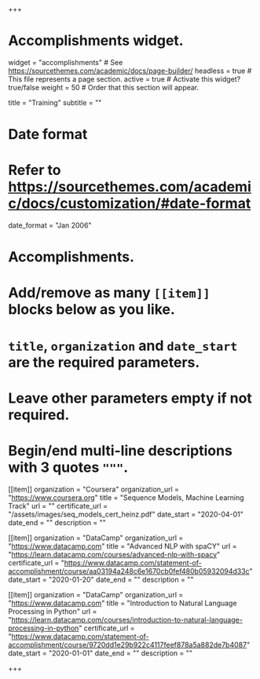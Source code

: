 +++
# Accomplishments widget.
widget = "accomplishments"  # See https://sourcethemes.com/academic/docs/page-builder/
headless = true  # This file represents a page section.
active = true  # Activate this widget? true/false
weight = 50  # Order that this section will appear.

title = "Training"
subtitle = ""

# Date format
#   Refer to https://sourcethemes.com/academic/docs/customization/#date-format
date_format = "Jan 2006"

# Accomplishments.
#   Add/remove as many `[[item]]` blocks below as you like.
#   `title`, `organization` and `date_start` are the required parameters.
#   Leave other parameters empty if not required.
#   Begin/end multi-line descriptions with 3 quotes `"""`.

[[item]]
  organization = "Coursera"
  organization_url = "https://www.coursera.org"
  title = "Sequence Models, Machine Learning Track"
  url = ""
  certificate_url = "/assets/images/seq_models_cert_heinz.pdf"
  date_start = "2020-04-01"
  date_end = ""
  description = ""

[[item]]
  organization = "DataCamp"
  organization_url = "https://www.datacamp.com"
  title = "Advanced NLP with spaCY"
  url = "https://learn.datacamp.com/courses/advanced-nlp-with-spacy"
  certificate_url = "https://www.datacamp.com/statement-of-accomplishment/course/aa03194a248c6e1670cb0fef480b05932094d33c"
  date_start = "2020-01-20"
  date_end = ""
  description = ""
  
[[item]]
  organization = "DataCamp"
  organization_url = "https://www.datacamp.com"
  title = "Introduction to Natural Language Processing in Python"
  url = "https://learn.datacamp.com/courses/introduction-to-natural-language-processing-in-python"
  certificate_url = "https://www.datacamp.com/statement-of-accomplishment/course/9720dd1e29b922c4117feef878a5a882de7b4087"
  date_start = "2020-01-01"
  date_end = ""
  description = ""

+++
